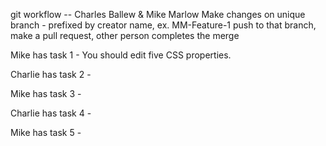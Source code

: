 git workflow -- Charles Ballew & Mike Marlow Make changes on unique branch - prefixed by creator name, ex. MM-Feature-1 push to that branch, make a pull request, other person completes the merge

Mike has task 1 - You should edit five CSS properties.

Charlie has task 2 -

Mike has task 3 -

Charlie has task 4 -

Mike has task 5 -
